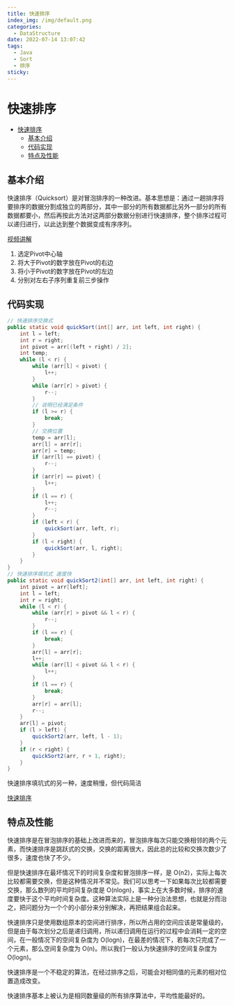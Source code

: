 ```yaml
---
title: 快速排序
index_img: /img/default.png
categories: 
  - DataStructure
date: 2022-07-14 13:07:42
tags: 
  - Java
  - Sort
  - 排序
sticky: 
---
```


# 快速排序

- [快速排序](#快速排序)
  - [基本介绍](#基本介绍)
  - [代码实现](#代码实现)
  - [特点及性能](#特点及性能)

## 基本介绍

快速排序（Quicksort）是对冒泡排序的一种改进。基本思想是：通过一趟排序将要排序的数据分割成独立的两部分，其中一部分的所有数据都比另外一部分的所有数据都要小，然后再按此方法对这两部分数据分别进行快速排序，整个排序过程可以递归进行，以此达到整个数据变成有序序列。

[视频讲解](https://www.bilibili.com/video/BV1at411T75o)

1. 选定Pivot中心轴
2. 将大于Pivot的数字放在Pivot的右边
3. 将小于Pivot的数字放在Pivot的左边
4. 分别对左右子序列重复前三步操作


## 代码实现

```java
// 快速排序交换式
public static void quickSort(int[] arr, int left, int right) {
    int l = left;
    int r = right;
    int pivot = arr[(left + right) / 2];
    int temp;
    while (l < r) {
        while (arr[l] < pivot) {
            l++;
        }
        while (arr[r] > pivot) {
            r--;
        }
        // 说明已经满足条件
        if (l >= r) {
            break;
        }
        // 交换位置
        temp = arr[l];
        arr[l] = arr[r];
        arr[r] = temp;
        if (arr[l] == pivot) {
            r--;
        }
        if (arr[r] == pivot) {
            l++;
        }
        if (l == r) {
            l++;
            r--;
        }
        if (left < r) {
            quickSort(arr, left, r);
        }
        if (l < right) {
            quickSort(arr, l, right);
        }
    }
}
// 快速排序填坑式 速度快
public static void quickSort2(int[] arr, int left, int right) {
    int pivot = arr[left];
    int l = left;
    int r = right;
    while (l < r) {
        while (arr[r] > pivot && l < r) {
            r--;
        }
        if (l == r) {
            break;
        }
        arr[l] = arr[r];
        l++;
        while (arr[l] < pivot && l < r) {
            l++;
        }
        if (l == r) {
            break;
        }
        arr[r] = arr[l];
        r--;
    }
    arr[l] = pivot;
    if (l > left) {
        quickSort2(arr, left, l - 1);
    }
    if (r < right) {
        quickSort2(arr, r + 1, right);
    }
}
```
快速排序填坑式的另一种，速度稍慢，但代码简洁

[快速排序](http://data.biancheng.net/view/117.html)

## 特点及性能

快速排序是在冒泡排序的基础上改进而来的，冒泡排序每次只能交换相邻的两个元素，而快速排序是跳跃式的交换，交换的距离很大，因此总的比较和交换次数少了很多，速度也快了不少。

但是快速排序在最坏情况下的时间复杂度和冒泡排序一样，是 O(n2)，实际上每次比较都需要交换，但是这种情况并不常见。我们可以思考一下如果每次比较都需要交换，那么数列的平均时间复杂度是 O(nlogn)，事实上在大多数时候，排序的速度要快于这个平均时间复杂度。这种算法实际上是一种分治法思想，也就是分而治之，把问题分为一个个的小部分来分别解决，再把结果组合起来。

快速排序只是使用数组原本的空间进行排序，所以所占用的空间应该是常量级的，但是由于每次划分之后是递归调用，所以递归调用在运行的过程中会消耗一定的空间，在一般情况下的空间复杂度为 O(logn)，在最差的情况下，若每次只完成了一个元素，那么空间复杂度为 O(n)。所以我们一般认为快速排序的空间复杂度为 O(logn)。

快速排序是一个不稳定的算法，在经过排序之后，可能会对相同值的元素的相对位置造成改变。

快速排序基本上被认为是相同数量级的所有排序算法中，平均性能最好的。